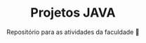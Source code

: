 <h1 align="center">Projetos JAVA</h1>
 <p align="center">Repositório para as atividades da faculdade 🚀 </p>
 

